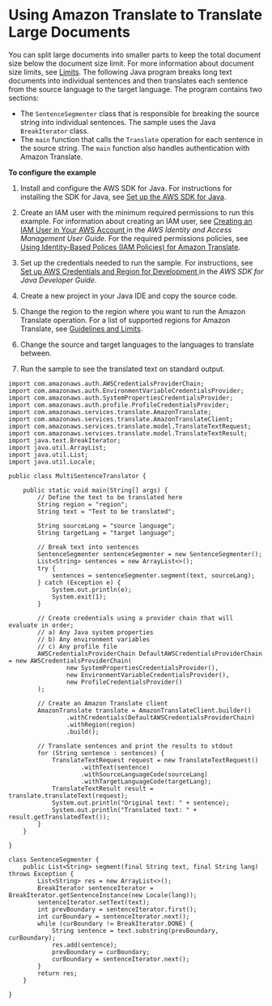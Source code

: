 # Using Amazon Translate to Translate Large Documents<a name="examples-split"></a>

You can split large documents into smaller parts to keep the total document size below the document size limit\. For more information about document size limits, see [Limits](limits-guidelines.md#limits)\. The following Java program breaks long text documents into individual sentences and then translates each sentence from the source language to the target language\. The program contains two sections:
+ The `SentenceSegmenter` class that is responsible for breaking the source string into individual sentences\. The sample uses the Java `BreakIterator` class\.
+ The `main` function that calls the `Translate` operation for each sentence in the source string\. The `main` function also handles authentication with Amazon Translate\.

**To configure the example**

1. Install and configure the AWS SDK for Java\. For instructions for installing the SDK for Java, see [ Set up the AWS SDK for Java](https://docs.aws.amazon.com/sdk-for-java/v1/developer-guide/setup-install.html)\.

1. Create an IAM user with the minimum required permissions to run this example\. For information about creating an IAM user, see [ Creating an IAM User in Your AWS Account ](http://docs.aws.amazon.com/IAM/latest/UserGuide/id_users_create.html) in the *AWS Identity and Access Management User Guide*\. For the required permissions policies, see [Using Identity\-Based Polices \(IAM Policies\) for Amazon Translate](access-control-managing-permissions.md)\.

1. Set up the credentials needed to run the sample\. For instructions, see [ Set up AWS Credentials and Region for Development ](https://docs.aws.amazon.com/sdk-for-java/v1/developer-guide/setup-credentials.html) in the *AWS SDK for Java Developer Guide*\.

1. Create a new project in your Java IDE and copy the source code\.

1. Change the region to the region where you want to run the Amazon Translate operation\. For a list of supported regions for Amazon Translate, see [Guidelines and Limits](limits-guidelines.md)\. 

1. Change the source and target languages to the languages to translate between\.

1. Run the sample to see the translated text on standard output\.

```
import com.amazonaws.auth.AWSCredentialsProviderChain;
import com.amazonaws.auth.EnvironmentVariableCredentialsProvider;
import com.amazonaws.auth.SystemPropertiesCredentialsProvider;
import com.amazonaws.auth.profile.ProfileCredentialsProvider;
import com.amazonaws.services.translate.AmazonTranslate;
import com.amazonaws.services.translate.AmazonTranslateClient;
import com.amazonaws.services.translate.model.TranslateTextRequest;
import com.amazonaws.services.translate.model.TranslateTextResult;
import java.text.BreakIterator;
import java.util.ArrayList;
import java.util.List;
import java.util.Locale;

public class MultiSentenceTranslator {

    public static void main(String[] args) {
        // Define the text to be translated here
        String region = "region";
        String text = "Text to be translated";

        String sourceLang = "source language";
        String targetLang = "target language";

        // Break text into sentences
        SentenceSegmenter sentenceSegmenter = new SentenceSegmenter();
        List<String> sentences = new ArrayList<>();
        try {
            sentences = sentenceSegmenter.segment(text, sourceLang);
        } catch (Exception e) {
            System.out.println(e);
            System.exit(1);
        }

        // Create credentials using a provider chain that will evaluate in order;
        // a) Any Java system properties
        // b) Any environment variables
        // c) Any profile file
        AWSCredentialsProviderChain DefaultAWSCredentialsProviderChain = new AWSCredentialsProviderChain(
                new SystemPropertiesCredentialsProvider(),
                new EnvironmentVariableCredentialsProvider(),
                new ProfileCredentialsProvider()
        );

        // Create an Amazon Translate client
        AmazonTranslate translate = AmazonTranslateClient.builder()
                .withCredentials(DefaultAWSCredentialsProviderChain)
                .withRegion(region)
                .build();

        // Translate sentences and print the results to stdout
        for (String sentence : sentences) {
            TranslateTextRequest request = new TranslateTextRequest()
                    .withText(sentence)
                    .withSourceLanguageCode(sourceLang)
                    .withTargetLanguageCode(targetLang);
            TranslateTextResult result = translate.translateText(request);
            System.out.println("Original text: " + sentence);
            System.out.println("Translated text: " + result.getTranslatedText());
        }
    }

}

class SentenceSegmenter {
    public List<String> segment(final String text, final String lang) throws Exception {
        List<String> res = new ArrayList<>();
        BreakIterator sentenceIterator = BreakIterator.getSentenceInstance(new Locale(lang));
        sentenceIterator.setText(text);
        int prevBoundary = sentenceIterator.first();
        int curBoundary = sentenceIterator.next();
        while (curBoundary != BreakIterator.DONE) {
            String sentence = text.substring(prevBoundary, curBoundary);
            res.add(sentence);
            prevBoundary = curBoundary;
            curBoundary = sentenceIterator.next();
        }
        return res;
    }

}
```
